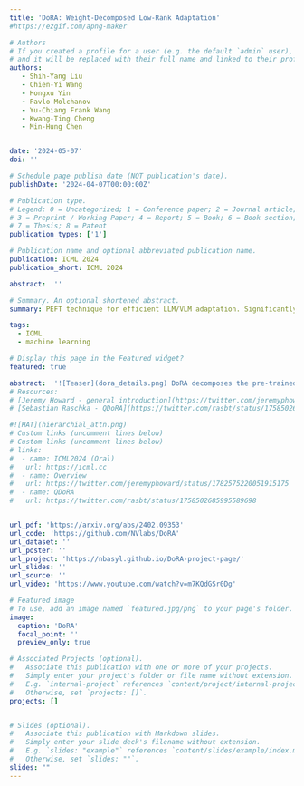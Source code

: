 ```yaml
---
title: 'DoRA: Weight-Decomposed Low-Rank Adaptation'
#https://ezgif.com/apng-maker 

# Authors
# If you created a profile for a user (e.g. the default `admin` user), write the username (folder name) here
# and it will be replaced with their full name and linked to their profile.
authors:
   - Shih-Yang Liu
   - Chien-Yi Wang
   - Hongxu Yin
   - Pavlo Molchanov
   - Yu-Chiang Frank Wang
   - Kwang-Ting Cheng
   - Min-Hung Chen


date: '2024-05-07'
doi: ''

# Schedule page publish date (NOT publication's date).
publishDate: '2024-04-07T00:00:00Z'

# Publication type.
# Legend: 0 = Uncategorized; 1 = Conference paper; 2 = Journal article;
# 3 = Preprint / Working Paper; 4 = Report; 5 = Book; 6 = Book section;
# 7 = Thesis; 8 = Patent
publication_types: ['1']

# Publication name and optional abbreviated publication name.
publication: ICML 2024
publication_short: ICML 2024

abstract:  ''

# Summary. An optional shortened abstract.
summary: PEFT technique for efficient LLM/VLM adaptation. Significantly better than LoRA, supported in HF.

tags: 
  - ICML
  - machine learning

# Display this page in the Featured widget?
featured: true

abstract:  '![Teaser](dora_details.png) DoRA decomposes the pre-trained weight into two components, magnitude and direction, for fine-tuning, specifically employing LoRA for directional updates to efficiently minimize the number of trainable parameters. By employing DoRA, we enhance both the learning capacity and training stability of LoRA while avoiding any additional inference overhead. DoRA consistently outperforms LoRA on fine-tuning LLaMA, LLaVA, and VL-BART on various downstream tasks, such as commonsense reasoning, visual instruction tuning, and image/video-text understanding. '
# Resources:
# [Jeremy Howard - general introduction](https://twitter.com/jeremyphoward/status/1782575220051915175)
# [Sebastian Raschka - QDoRA](https://twitter.com/rasbt/status/1758502685995589698)'

#![HAT](hierarchial_attn.png)
# Custom links (uncomment lines below)
# Custom links (uncomment lines below)
# links:
#  - name: ICML2024 (Oral)
#   url: https://icml.cc
#  - name: Overview
#   url: https://twitter.com/jeremyphoward/status/1782575220051915175
#  - name: QDoRA
#   url: https://twitter.com/rasbt/status/1758502685995589698


url_pdf: 'https://arxiv.org/abs/2402.09353'
url_code: 'https://github.com/NVlabs/DoRA'
url_dataset: ''
url_poster: ''
url_project: 'https://nbasyl.github.io/DoRA-project-page/'
url_slides: ''
url_source: ''
url_video: 'https://www.youtube.com/watch?v=m7KQdGSr0Dg'

# Featured image
# To use, add an image named `featured.jpg/png` to your page's folder.
image:
  caption: 'DoRA'
  focal_point: ''
  preview_only: true

# Associated Projects (optional).
#   Associate this publication with one or more of your projects.
#   Simply enter your project's folder or file name without extension.
#   E.g. `internal-project` references `content/project/internal-project/index.md`.
#   Otherwise, set `projects: []`.
projects: []


# Slides (optional).
#   Associate this publication with Markdown slides.
#   Simply enter your slide deck's filename without extension.
#   E.g. `slides: "example"` references `content/slides/example/index.md`.
#   Otherwise, set `slides: ""`.
slides: ""
---
```

